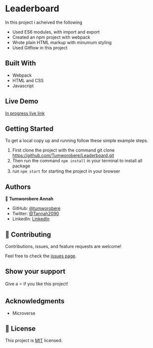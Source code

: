 # Leaderboard

In this project i acheived the following

- Used ES6 modules, with import and export
- Created an npm project with webpack
- Wrote plain HTML markup with minumum styling
- Used Gitflow in this project


## Built With

- Webpack
- HTML and CSS
- Javascript

## Live Demo

[In progress live link](https://tumworobere.github.io/Leaderboard/dist)


## Getting Started

To get a local copy up and running follow these simple example steps.

1. First clone the project with the command git clone https://github.com/Tumworobere/Leaderboard.git
2. Then run the command `npm install` in your terminal to install all package
3. run `npm start` for starting the project in your browser

## Authors

👤 **Tumworobere Annah**

- GitHub: [@tumworobere](https://github.com/tumworobere)
- Twitter: [@Tannah2090](https://twitter.com/Tannah2090)
- LinkedIn: [LinkedIn](www.linkedin.com/in/annah-tumworobere-6258b443)

## 🤝 Contributing

Contributions, issues, and feature requests are welcome!

Feel free to check the [issues page](https://github.com/Tumworobere/gitflow/issues).

## Show your support

Give a ⭐️ if you like this project!

## Acknowledgments

- Microverse

## 📝 License

This project is [MIT](./MIT.md) licensed.
